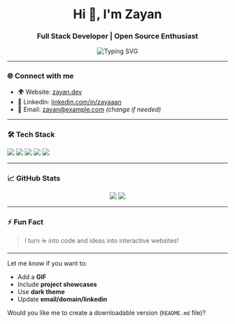 <h1 align="center">Hi 👋, I'm Zayan</h1>
<h3 align="center">Full Stack Developer | Open Source Enthusiast</h3>

<p align="center">
  <img src="https://readme-typing-svg.demolab.com?font=Fira+Code&size=24&pause=1000&color=F7931E&center=true&vCenter=true&width=450&lines=Full+Stack+Developer;JavaScript+%7C+React+%7C+Node.js;Open+Source+Contributor;Building+zayan.dev" alt="Typing SVG" />
</p>

---

### 🌐 Connect with me

- 🌍 Website: [zayan.dev](https://zayan.dev)
- 💼 LinkedIn: [linkedin.com/in/zayaaan](https://linkedin.com/in/zayaaan)
- 📧 Email: zayan@example.com *(change if needed)*

---

### 🛠️ Tech Stack

<p align="left">
  <img src="https://img.shields.io/badge/JavaScript-F7DF1E?logo=javascript&logoColor=black" />
  <img src="https://img.shields.io/badge/React-61DAFB?logo=react&logoColor=black" />
  <img src="https://img.shields.io/badge/Node.js-339933?logo=nodedotjs&logoColor=white" />
  <img src="https://img.shields.io/badge/Express-000000?logo=express&logoColor=white" />
  <img src="https://img.shields.io/badge/MongoDB-47A248?logo=mongodb&logoColor=white" />
</p>

---

### 📈 GitHub Stats

<p align="center">
  <img src="https://github-readme-stats.vercel.app/api?username=zayaaan-al&show_icons=true&theme=tokyonight" />
  <img src="https://github-readme-streak-stats.herokuapp.com/?user=zayaaan-al&theme=tokyonight" />
</p>

---

### ⚡ Fun Fact

> I turn ☕ into code and ideas into interactive websites!

---

Let me know if you want to:
- Add a **GIF**
- Include **project showcases**
- Use **dark theme**
- Update **email/domain/linkedin**

Would you like me to create a downloadable version (`README.md` file)?
